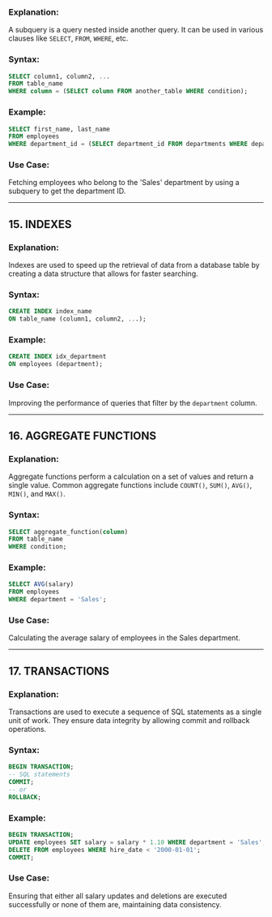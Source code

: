 ### **Explanation:**
A subquery is a query nested inside another query. It can be used in various clauses like `SELECT`, `FROM`, `WHERE`, etc.

### **Syntax:**
```sql
SELECT column1, column2, ...
FROM table_name
WHERE column = (SELECT column FROM another_table WHERE condition);
```

### **Example:**
```sql
SELECT first_name, last_name
FROM employees
WHERE department_id = (SELECT department_id FROM departments WHERE department_name = 'Sales');
```

### **Use Case:**
Fetching employees who belong to the 'Sales' department by using a subquery to get the department ID.

---

## **15. INDEXES**

### **Explanation:**
Indexes are used to speed up the retrieval of data from a database table by creating a data structure that allows for faster searching.

### **Syntax:**
```sql
CREATE INDEX index_name
ON table_name (column1, column2, ...);
```

### **Example:**
```sql
CREATE INDEX idx_department
ON employees (department);
```

### **Use Case:**
Improving the performance of queries that filter by the `department` column.

---

## **16. AGGREGATE FUNCTIONS**

### **Explanation:**
Aggregate functions perform a calculation on a set of values and return a single value. Common aggregate functions include `COUNT()`, `SUM()`, `AVG()`, `MIN()`, and `MAX()`.

### **Syntax:**
```sql
SELECT aggregate_function(column)
FROM table_name
WHERE condition;
```

### **Example:**
```sql
SELECT AVG(salary)
FROM employees
WHERE department = 'Sales';
```

### **Use Case:**
Calculating the average salary of employees in the Sales department.

---

## **17. TRANSACTIONS**

### **Explanation:**
Transactions are used to execute a sequence of SQL statements as a single unit of work. They ensure data integrity by allowing commit and rollback operations.

### **Syntax:**
```sql
BEGIN TRANSACTION;
-- SQL statements
COMMIT;
-- or
ROLLBACK;
```

### **Example:**
```sql
BEGIN TRANSACTION;
UPDATE employees SET salary = salary * 1.10 WHERE department = 'Sales';
DELETE FROM employees WHERE hire_date < '2000-01-01';
COMMIT;
```

### **Use Case:**
Ensuring that either all salary updates and deletions are executed successfully or none of them are, maintaining data consistency.